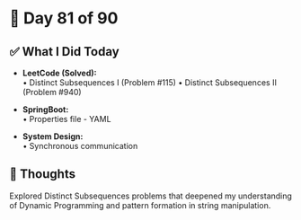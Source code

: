 # 📅 Day 81 of 90

## ✅ What I Did Today
- **LeetCode (Solved):**  
  • Distinct Subsequences I (Problem #115)
  • Distinct Subsequences II (Problem #940)

- **SpringBoot:**  
  • Properties file - YAML

- **System Design:**  
  • Synchronous communication

## 💭 Thoughts
Explored Distinct Subsequences problems that deepened my understanding of Dynamic Programming and pattern formation in string manipulation.
